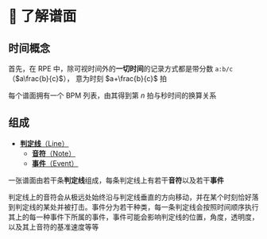 # 🌟 了解谱面

## 时间概念

首先，在 RPE 中，除可视时间外的**一切时间**的记录方式都是带分数 `a:b/c` （$a\frac{b}{c}$）， 意为时刻 $a+\frac{b}{c}$ 拍

每个谱面拥有一个 BPM 列表，由其得到第 $n$ 拍与秒时间的换算关系

## 组成

- [**判定线**（Line）](../inside-chart/line.md)
  - [**音符**（Note）](../inside-chart/note.md)
  - [**事件**（Event）](../inside-chart/event.md)

一张谱面由若干条**判定线**组成，每条判定线上有若干**音符**以及若干**事件**

判定线上的音符会从极远处始终沿与判定线垂直的方向移动，并在某个时刻恰好落到判定线的某处并被打击。事件分为若干种类，每一条判定线会按照时间顺序执行其上的每一种事件下所属的事件，事件可能会影响判定线的位置，角度，透明度，以及其上音符的基准速度等等